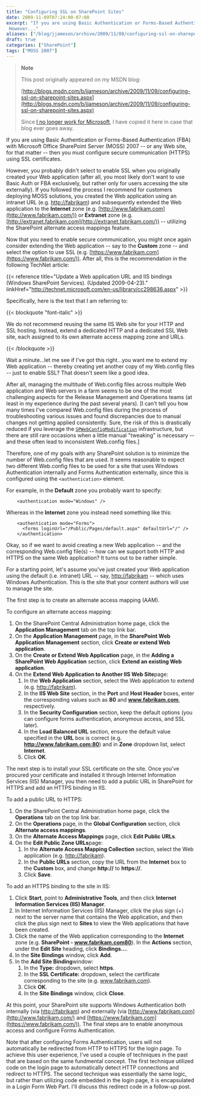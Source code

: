 ```yaml
---
title: "Configuring SSL on SharePoint Sites"
date: 2009-11-09T07:24:00-07:00
excerpt: "If you are using Basic Authentication or Forms-Based Authentication (FBA) with Microsoft Office SharePoint Server (MOSS) 2007 -- or any Web site, for that matter -- then you must configure secure communication (HTTPS) using SSL certificates. 
 However..."
aliases: ["/blog/jjameson/archive/2009/11/08/configuring-ssl-on-sharepoint-sites.aspx", "/blog/jjameson/archive/2009/11/09/configuring-ssl-on-sharepoint-sites.aspx"]
draft: true
categories: ["SharePoint"]
tags: ["MOSS 2007"]
---
```


> **Note**
>
> This post originally appeared on my MSDN blog:
>
> [http://blogs.msdn.com/b/jjameson/archive/2009/11/09/configuring-ssl-on-sharepoint-sites.aspx](http://blogs.msdn.com/b/jjameson/archive/2009/11/09/configuring-ssl-on-sharepoint-sites.aspx)
>
> Since 			[I no longer work for Microsoft](/blog/jjameson/2011/09/02/last-day-with-microsoft), I have copied it here in case that  			blog ever goes away.

If you are using Basic Authentication or Forms-Based Authentication (FBA)  	with Microsoft Office SharePoint Server (MOSS) 2007 -- or any Web site, for  	that matter -- then you must configure secure communication (HTTPS) using SSL  	certificates.

However, you probably didn't select to enable SSL when you originally created  	your Web application (after all, you most likely don't want to use Basic Auth  	or FBA exclusively, but rather only for users accessing the site externally).  	If you followed the process I recommend for customers deploying MOSS solutions,  	you created the Web application using an intranet URL (e.g. 	[http://fabrikam](http://fabrikam/)) and subsequently  	extended the Web application to the **Internet** zone (e.g. 	[http://www.fabrikam.com](http://www.fabrikam.com/))  	or **Extranet** zone (e.g. 	[http://extranet.fabrikam.com](http://extranet.fabrikam.com/))  	-- utilizing the SharePoint alternate access mappings feature.

Now that you need to enable secure communication, you might once again consider  	extending the Web application -- say to the **Custom** zone --  	and select the option to use SSL (e.g. 	[https://www.fabrikam.com](https://www.fabrikam.com/)).  	After all, this is the recommendation in the following TechNet article:

{{< reference title="Update a Web application URL and IIS bindings (Windows SharePoint Services). (Updated 2009-04-23)." linkHref="http://technet.microsoft.com/en-us/library/cc298636.aspx" >}}

Specifically, here is the text that I am referring to:

{{< blockquote "font-italic" >}}

We do not recommend reusing the same IIS Web site for your HTTP and SSL hosting. Instead, extend a dedicated HTTP and a dedicated SSL Web site, each assigned to its own alternate access mapping zone and URLs.

{{< /blockquote >}}

Wait a minute...let me see if I've got this right...you want me to extend  	my Web application -- thereby creating yet another copy of my Web.config files  	-- just to enable SSL? That doesn't seem like a good idea.

After all, managing the multitude of Web.config files across multiple Web  	application and Web servers in a farm seems to be one of the most challenging  	aspects for the Release Management and Operations teams (at least in my experience  	during the past several years). [I can't tell you how many times I've compared  	Web.config files during the process of troubleshooting various issues and found  	discrepancies due to manual changes not getting applied consistently. Sure,  	the risk of this is drastically reduced if you leverage the 	[`SPWebConfigModification`](http://msdn.microsoft.com/en-us/library/microsoft.sharepoint.administration.spwebconfigmodification.aspx) infrastructure, but there are still  	rare occasions when a little manual "tweaking" is necessary -- and these often  	lead to inconsistent Web.config files.]

Therefore, one of my goals with any SharePoint solution is to minimize the  	number of Web.config files that are used. It seems reasonable to expect two  	different Web.config files to be used for a site that uses Windows Authentication  	internally and Forms Authentication externally, since this is configured using  	the `<authentication>`  	element.

For example, in the **Default** zone you probably want to specify:

```
    <authentication mode="Windows" />
```

Whereas in the **Internet** zone you instead need something  	like this:

```
    <authentication mode="Forms">
      <forms loginUrl="/Public/Pages/default.aspx" defaultUrl="/" />
    </authentication>
```

Okay, so if we want to avoid creating a new Web application -- and the corresponding  	Web.config file(s) -- how can we support both HTTP and HTTPS on the same Web  	application? It turns out to be rather simple.

For a starting point, let's assume you've just created your Web application  	using the default (i.e. intranet) URL -- say, 	[http://fabrikam](http://fabrikam/) -- which uses  	Windows Authentication. This is the site that your content authors will use  	to manage the site.

The first step is to create an alternate access mapping (AAM).

To configure an alternate access mapping:

1. On the SharePoint Central Administration home page, click the
   **Application Management** tab on the top link bar.
2. On the **Application Management** page, in the **SharePoint Web Application Management** section, click **Create
   or extend Web application**.
3. On the **Create or Extend Web Application** page, in the
   **Adding a SharePoint Web Application** section, click
   **Extend an existing Web application**.
4. On the **Extend Web Application to Another IIS Web Site**page:
   1. In the **Web Application** section, select the Web
      application to extend (e.g.
      [http://fabrikam](http://fabrikam/)).
   2. In the **IIS Web Site** section, in the **Port** and **Host Header** boxes, enter the corresponding
      values such as **80** and **www.fabrikam.com**,
      respectively.
   3. In the **Security Configuration** section, keep the
      default options (you can configure forms authentication, anonymous access,
      and SSL later).
   4. In the **Load Balanced URL** section, ensure the default
      value specified in the **URL** box is correct (e.g.
      **http://www.fabrikam.com:80**) and in **Zone** dropdown list, select **Internet**.
   5. Click **OK**.

The next step is to install your SSL certificate on the site. Once you've  	procured your certificate and installed it through Internet Information Services  	(IIS) Manager, you then need to add a public URL in SharePoint for HTTPS and  	add an HTTPS binding in IIS.

To add a public URL to HTTPS:

1. On the SharePoint Central Administration home page, click the
   **Operations** tab on the top link bar.
2. On the **Operations** page, in the **Global Configuration** section, click **Alternate access mappings**.
3. On the **Alternate Access Mappings** page, click
   **Edit Public URLs**.
4. On the **Edit Public Zone URLs**page:
   1. In the **Alternate Access Mapping Collection** section,
      select the Web application (e.g.
      [http://fabrikam](http://fabrikam/)).
   2. In the **Public URLs** section, copy the URL from the
      **Internet** box to the **Custom** box, and
      change **http://** to **https://**.
   3. Click **Save**.

To add an HTTPS binding to the site in IIS:

1. Click **Start**, point to **Administrative Tools**,
   and then click **Internet Information Services (IIS) Manager**.
2. In Internet Information Services (IIS) Manager, click the plus sign
   (+) next to the server name that contains the Web application, and then
   click the plus sign next to **Sites** to view the Web applications
   that have been created.
3. Click the name of the Web application corresponding to the **Internet**
   zone (e.g. **SharePoint - www.fabrikam.com80**). In the
   **Actions** section, under the **Edit Site** heading,
   click **Bindings...**.
4. In the **Site Bindings** window, click **Add**.
5. In the **Add Site Binding**window:
   1. In the **Type:** dropdown, select **https**.
   2. In the **SSL Certificate:** dropdown, select the certificate
      corresponding to the site (e.g. www.fabrikam.com).
   3. Click **OK**.
   4. In the **Site Bindings** window, click **Close**.

At this point, your SharePoint site supports Windows Authentication both  	internally (via [http://fabrikam](http://fabrikam/))  	and externally (via [http://www.fabrikam.com](http://www.fabrikam.com/)  	and [https://www.fabrikam.com](https://www.fabrikam.com/)).  	The final steps are to enable anonymous access and configure Forms Authentication.

Note that after configuring Forms Authentication, users will not automatically  	be redirected from HTTP to HTTPS for the login page. To achieve this user experience,  	I've used a couple of techniques in the past that are based on the same fundmental  	concept. The first technique utilized code on the login page to automatically  	detect HTTP connections and redirect to HTTPS. The second technique was essentially  	the same logic, but rather than utilizing code embedded in the login page, it  	is encapsulated in a Login Form Web Part. I'll discuss this redirect code in  	a follow-up post.

